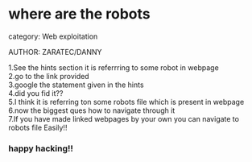 # where are the robots

category: Web exploitation

AUTHOR: ZARATEC/DANNY

1.See the hints section it is referrring to some robot in webpage \
2.go to the link provided \
3.google the statement given in the hints \
4.did you fid it?? \
5.I think it is referring ton some robots file which is present in webpage \
6.now the biggest ques how to navigate through it \
7.If you have made linked webpages by your own you can navigate to robots file Easily!!


### happy hacking!!
